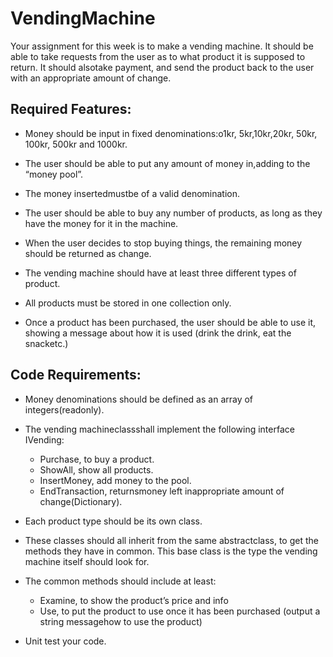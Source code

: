 # VendingMachine

Your assignment for this week is to make a vending machine. It should be able to take requests from the user as to what product it is supposed to return. It should alsotake payment, and send the product back to the user with an appropriate amount of change.

## Required Features:

* Money should be input in fixed denominations:o1kr, 5kr,10kr,20kr, 50kr, 100kr, 500kr and 1000kr.

* The user should be able to put any amount of money in,adding to the “money pool”.

* The money insertedmustbe of a valid denomination.

* The user should be able to buy any number of products, as long as they have the money for it in the machine. 

* When the user decides to stop buying things, the remaining money should be returned as change.

* The vending machine should have at least three different types of product.

* All products must be stored in one collection only.

* Once a product has been purchased, the user should be able to use it, showing a message about how it is used (drink the drink, eat the snacketc.)

## Code Requirements:

* Money denominations should be defined as an array of integers(readonly).

* The vending machineclassshall implement the following interface IVending:
    - Purchase, to buy a product.
    - ShowAll, show all products.
    - InsertMoney, add money to the pool.
    - EndTransaction, returnsmoney left inappropriate amount of change(Dictionary).

* Each product type should be its own class.

* These classes should all inherit from the same abstractclass, to get the methods they have in common. This base class is the type the vending machine itself should look for.

* The common methods should include at least: 
    - Examine, to show the product’s price and info 
    - Use, to put the product to use once it has been purchased (output a string messagehow to use the product)

* Unit test your code.

